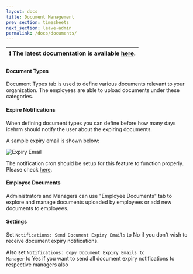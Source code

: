 ```yaml
---
layout: docs
title: Document Management
prev_section: timesheets
next_section: leave-admin
permalink: /docs/documents/
---
```


| :exclamation:  The latest documentation is available [here](https://icehrm.com/explore/docs-category/documents/).   |
|-----------------------------------------|

#### Document Types

Document Types tab is used to define various documents relevant to your organization. 
The employees are able to upload documents under these categories.

#### Expire Notifications

When defining document types you can define before how many days icehrm should notify the user about the
expiring documents.

A sample expiry email is shown below:

![Expiry Email](https://icehrm.com/explore/wp-content/uploads/2023/02/Screenshot-from-2023-02-24-15-16-03.png)


The notification cron should be setup for this feature to function properly. Please check [here](https://icehrm.com/docs/post-installation).


#### Employee Documents

Administrators and Managers can use "Employee Documents" tab to explore and manage documents uploaded by employees or add new documents to employees.

#### Settings

Set <code>Notifications: Send Document Expiry Emails</code> to No if you don't wish to receive document expiry
notifications.

Also set <code>Notifications: Copy Document Expiry Emails to Manager</code> to Yes if you want to send all document
expiry notifications to respective managers also

